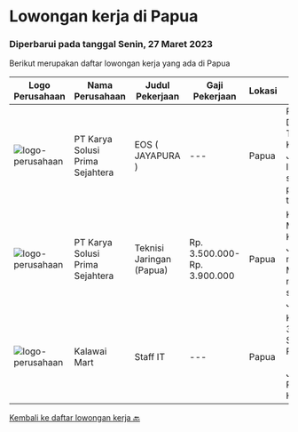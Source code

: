 
  # Lowongan kerja di Papua

  ### Diperbarui pada tanggal Senin, 27 Maret 2023

  Berikut merupakan daftar lowongan kerja yang ada di Papua

  |Logo Perusahaan | Nama Perusahaan | Judul Pekerjaan | Gaji Pekerjaan | Lokasi | Deskripsi | Tanggal diunggah | Pranala |
  | -------------- | --------------- | --------------- | --------- | --------- | -------------- | ------- | ----------- |
  |![logo-perusahaan](https://image-service-cdn.seek.com.au/bb0f2c313297f2db3d497466b95d7da85644edc0/ee4dce1061f3f616224767ad58cb2fc751b8d2dc)|PT Karya Solusi Prima Sejahtera|EOS ( JAYAPURA )|---|Papua|Pendidikan minimal D3 Telekomunikasi/Teknik Komputer Jaringan/Teknik Informatika dan sejenisnya; Memiliki pengalaman sebagai teknisi/engineer di...|Kamis, 23 Maret 2023|https://www.jobstreet.co.id/id/job/eos-jayapura-4253565?token=0~fed65858-f394-4dfc-bbd0-5a49427d15ff&sectionRank=1&jobId=jobstreet-id-job-4253565|
|![logo-perusahaan](https://image-service-cdn.seek.com.au/bb0f2c313297f2db3d497466b95d7da85644edc0/ee4dce1061f3f616224767ad58cb2fc751b8d2dc)|PT Karya Solusi Prima Sejahtera|Teknisi Jaringan (Papua)|Rp. 3.500.000-Rp. 3.900.000|Papua|KUALIFIKASI : Lulusan Minimal SMK Teknik Komputer dan Jaringan Usia maksimal 26 tahun Memiliki pengalaman minimal 1 tahun sebagai Teknisi Jaringan...|Selasa, 21 Maret 2023|https://www.jobstreet.co.id/id/job/teknisi-jaringan-papua-4269569?token=0~fed65858-f394-4dfc-bbd0-5a49427d15ff&sectionRank=2&jobId=jobstreet-id-job-4269569|
|![logo-perusahaan](https://i.ibb.co/sqvTCh9/112815900-stock-vector-no-image-available-icon-flat-vector.webp)|Kalawai Mart|Staff IT|---|Papua|Kualifikasi:  Usia 18 - 35 Tahun  Lulusan SMA/S1 IT Pengalaman 1 tahun  Menguasai Sistem Jaringan  Menguasai Program Software dan Hardware  Nilai Plus...|Sabtu, 18 Maret 2023|https://www.jobstreet.co.id/id/job/staff-it-4267398?token=0~fed65858-f394-4dfc-bbd0-5a49427d15ff&sectionRank=3&jobId=jobstreet-id-job-4267398|


  [Kembali ke daftar lowongan kerja 🔙](../README.md#daftar-lowongan-kerja)
  